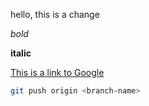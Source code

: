 hello, this is a change

*bold*

**italic**

[This is a link to Google](https://www.google.com)

```bash
git push origin <branch-name>
```

[Screenshot of my work]: https://github.com/adam-p/markdown-here/raw/master/src/common/images/icon48.png "Logo Title Text 2"
